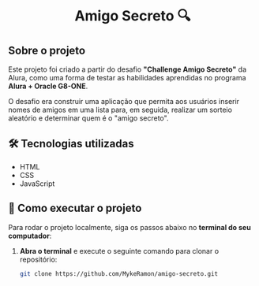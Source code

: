 <h1 align="center"> Amigo Secreto 🔍</h1>

##  Sobre o projeto
Este projeto foi criado a partir do desafio **"Challenge Amigo Secreto"** da Alura, como uma forma de testar as habilidades aprendidas no programa **Alura + Oracle G8-ONE**.  

O desafio era construir uma aplicação que permita aos usuários inserir nomes de amigos em uma lista para, em seguida, realizar um sorteio aleatório e determinar quem é o "amigo secreto".  

## 🛠 Tecnologias utilizadas
- HTML  
- CSS  
- JavaScript  

## 🚀 Como executar o projeto  

Para rodar o projeto localmente, siga os passos abaixo no **terminal do seu computador**:  

1. **Abra o terminal** e execute o seguinte comando para clonar o repositório:  
   ```sh
   git clone https://github.com/MykeRamon/amigo-secreto.git

